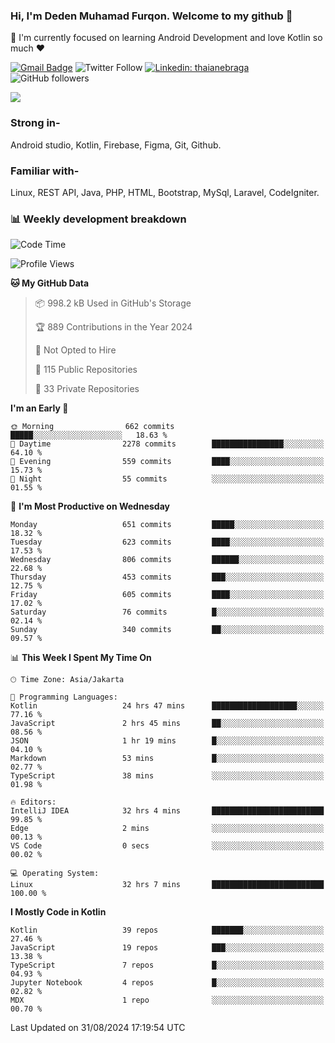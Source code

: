 ### Hi, I'm Deden Muhamad Furqon. Welcome to my github 👋

<!--
**furqoncreative/furqoncreative** is a ✨ _special_ ✨ repository because its `README.md` (this file) appears on your GitHub profile.

Here are some ideas to get you started:

- 🔭 I’m currently working on ...
- 👯 I’m looking to collaborate on ...
- 🤔 I’m looking for help with ...
- 💬 Ask me about ...
- 📫 How to reach me: ...
- 😄 Pronouns: ...
- ⚡ Fun fact: ...
-->

  🌱 I'm currently focused on learning Android Development and love Kotlin so much ❤ 

[![Gmail Badge](https://img.shields.io/badge/-furqoncreative24@gmail.com-c14438?style=flat-square&logo=Gmail&logoColor=white&link=mailto:furqoncreative24@gmail.com)](mailto:furqoncreative24@gmail.com)
![Twitter Follow](https://img.shields.io/twitter/follow/furqoncreative?label=Follow)
[![Linkedin: thaianebraga](https://img.shields.io/badge/-Deden_Muhamad_Furqon-blue?style=flat-square&logo=Linkedin&logoColor=white&link=https://www.linkedin.com/in/anmol-p-singh/)](https://www.linkedin.com/in/furqoncreative/)
![GitHub followers](https://img.shields.io/github/followers/furqoncreative?label=Follow&style=social)

<img src="https://github-readme-stats.sera5-dev.vercel.app/api?username=furqoncreative&hide=stars&show_icons=true&count_private=true&include_all_commits=true&title_color=#008080&icon_color=#008080&hide_border=true" width="">

### Strong in-

Android studio, Kotlin, Firebase, Figma, Git, Github.

### Familiar with-
Linux, REST API, Java, PHP, HTML, Bootstrap, MySql, Laravel, CodeIgniter.

### 📊 Weekly development breakdown

<!--START_SECTION:waka-->
![Code Time](http://img.shields.io/badge/Code%20Time-2%2C626%20hrs%2026%20mins-blue)

![Profile Views](http://img.shields.io/badge/Profile%20Views-0-blue)

**🐱 My GitHub Data** 

> 📦 998.2 kB Used in GitHub's Storage 
 > 
> 🏆 889 Contributions in the Year 2024
 > 
> 🚫 Not Opted to Hire
 > 
> 📜 115 Public Repositories 
 > 
> 🔑 33 Private Repositories 
 > 
**I'm an Early 🐤** 

```text
🌞 Morning                662 commits         █████░░░░░░░░░░░░░░░░░░░░   18.63 % 
🌆 Daytime                2278 commits        ████████████████░░░░░░░░░   64.10 % 
🌃 Evening                559 commits         ████░░░░░░░░░░░░░░░░░░░░░   15.73 % 
🌙 Night                  55 commits          ░░░░░░░░░░░░░░░░░░░░░░░░░   01.55 % 
```
📅 **I'm Most Productive on Wednesday** 

```text
Monday                   651 commits         █████░░░░░░░░░░░░░░░░░░░░   18.32 % 
Tuesday                  623 commits         ████░░░░░░░░░░░░░░░░░░░░░   17.53 % 
Wednesday                806 commits         ██████░░░░░░░░░░░░░░░░░░░   22.68 % 
Thursday                 453 commits         ███░░░░░░░░░░░░░░░░░░░░░░   12.75 % 
Friday                   605 commits         ████░░░░░░░░░░░░░░░░░░░░░   17.02 % 
Saturday                 76 commits          █░░░░░░░░░░░░░░░░░░░░░░░░   02.14 % 
Sunday                   340 commits         ██░░░░░░░░░░░░░░░░░░░░░░░   09.57 % 
```


📊 **This Week I Spent My Time On** 

```text
🕑︎ Time Zone: Asia/Jakarta

💬 Programming Languages: 
Kotlin                   24 hrs 47 mins      ███████████████████░░░░░░   77.16 % 
JavaScript               2 hrs 45 mins       ██░░░░░░░░░░░░░░░░░░░░░░░   08.56 % 
JSON                     1 hr 19 mins        █░░░░░░░░░░░░░░░░░░░░░░░░   04.10 % 
Markdown                 53 mins             █░░░░░░░░░░░░░░░░░░░░░░░░   02.77 % 
TypeScript               38 mins             ░░░░░░░░░░░░░░░░░░░░░░░░░   01.98 % 

🔥 Editors: 
IntelliJ IDEA            32 hrs 4 mins       █████████████████████████   99.85 % 
Edge                     2 mins              ░░░░░░░░░░░░░░░░░░░░░░░░░   00.13 % 
VS Code                  0 secs              ░░░░░░░░░░░░░░░░░░░░░░░░░   00.02 % 

💻 Operating System: 
Linux                    32 hrs 7 mins       █████████████████████████   100.00 % 
```

**I Mostly Code in Kotlin** 

```text
Kotlin                   39 repos            ███████░░░░░░░░░░░░░░░░░░   27.46 % 
JavaScript               19 repos            ███░░░░░░░░░░░░░░░░░░░░░░   13.38 % 
TypeScript               7 repos             █░░░░░░░░░░░░░░░░░░░░░░░░   04.93 % 
Jupyter Notebook         4 repos             █░░░░░░░░░░░░░░░░░░░░░░░░   02.82 % 
MDX                      1 repo              ░░░░░░░░░░░░░░░░░░░░░░░░░   00.70 % 
```




 Last Updated on 31/08/2024 17:19:54 UTC
<!--END_SECTION:waka-->
